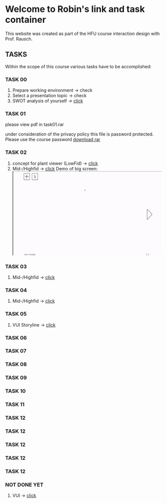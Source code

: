 # Welcome to Robin's link and task container

This website was created as part of the HFU course interaction design with Prof. Rausch.


## TASKS
Within the scope of this course various tasks have to be accomplished:

### TASK 00
1. Prepare working environment -> check
2. Select a presentation topic -> check
3. SWOT analysis of yourself ->   [click](/SWOT.md)

### TASK 01
please view pdf in task01.rar

under consideration of the privacy policy this file is password protected. Please use the course password
[download rar](/task01.rar)

### TASK 02
1. concept for plant viewer (LowFid) ->   [click](/Scan0007.jpg)
2. Mid-/Highfid -> [click](https://xd.adobe.com/view/3e19e366-6382-450b-bfea-7027598a5683-6b4a)
Demo of big screen:
![](screen.gif)

### TASK 03
1. Mid-/Highfid -> [click](https://xd.adobe.com/view/3e19e366-6382-450b-bfea-7027598a5683-6b4a)

### TASK 04
1. Mid-/Highfid -> [click](https://xd.adobe.com/view/3e19e366-6382-450b-bfea-7027598a5683-6b4a)

### TASK 05
1. VUI Storyline -> [click](/fith.md)

### TASK 06
### TASK 07
### TASK 08
### TASK 09
### TASK 10
### TASK 11
### TASK 12
### TASK 12

### TASK 12

### TASK 12

### TASK 12

### NOT DONE YET
1. VUI -> [click](/task06/index.html)



